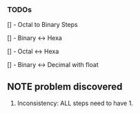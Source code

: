 ### TODOs

[] - Octal to Binary Steps

[] - Binary <-> Hexa

[] - Octal <-> Hexa

[] - Binary <-> Decimal with float

## NOTE problem discovered

1. Inconsistency: ALL steps need to have
   1.

```javascript

```
